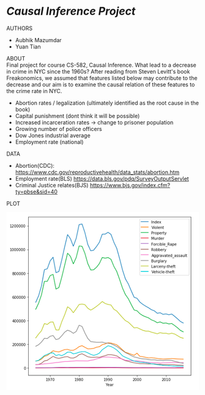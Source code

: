 # _Causal Inference Project_
AUTHORS 
- Aubhik Mazumdar  
- Yuan Tian 

ABOUT  
Final project for course CS-582, Causal Inference. What lead to a decrease in crime in NYC since the 1960s? After reading from Steven Levitt's book Freakonomics, we assumed that features listed below may contribute to the decrease and our aim is to examine the causal relation of these features to the crime rate in NYC.
- Abortion rates / legalization (ultimately identified as the root cause in the book)  
- Capital punishment (dont think it will be possible)
- Increased incarceration rates -> change to prisoner population
- Growing number of police officers  
- Dow Jones industrial average  
- Employment rate (national) 

DATA
- Abortion(CDC):
https://www.cdc.gov/reproductivehealth/data_stats/abortion.htm
- Employment rate(BLS)
https://data.bls.gov/pdq/SurveyOutputServlet
- Criminal Justice relates(BJS)
https://www.bjs.gov/index.cfm?ty=pbse&sid=40


PLOT

![first_plot](plots/plot1.png)




